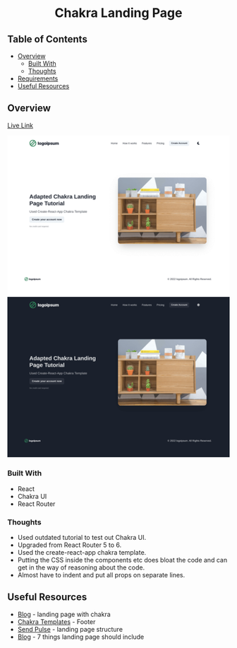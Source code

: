 <h1 align="center">Chakra Landing Page</h1>

## Table of Contents

- [Overview](#overview)
  - [Built With](#built-with)
  - [Thoughts](#thoughts)
- [Requirements](#requirements)
- [Useful Resources](#useful-resources)

## Overview

[Live Link](https://jdegand.github.io/chakra-landing-page)

![](chakra-landing-light.png)
![](chakra-landing-dark.png)

### Built With

- React
- Chakra UI
- React Router  

### Thoughts

- Used outdated tutorial to test out Chakra UI. 
- Upgraded from React Router 5 to 6.
- Used the create-react-app chakra template.
- Putting the CSS inside the components etc does bloat the code and can get in the way of reasoning about the code. 
- Almost have to indent and put all props on separate lines.

## Useful Resources

- [Blog](https://raptis.wtf/blog/build-a-landing-page-with-chakra-ui-part-1/) - landing page with chakra
- [Chakra Templates](https://chakra-templates.dev/page-sections/footer) - Footer
- [Send Pulse](https://sendpulse.com/blog/landing-page-structure) - landing page structure
- [Blog](https://shaunhogg.com/insights/7-things-your-landing-pages-should-include/) - 7 things landing page should include
